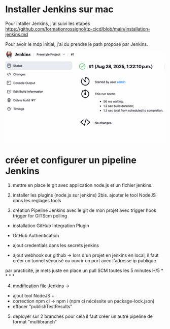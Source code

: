 # Installer Jenkins sur mac
Pour intaller Jenkins, j'ai suivi les etapes https://github.com/formationrossignol/tp-cicd/blob/main/installation-jenkins.md

Pour avoir le mdp initial, j'ai du prendre le path proposé par Jenkins. 

![alt text](<Screenshot 2025-08-28 at 1.23.24 PM.png>)


# créer et configurer un pipeline Jenkins
1. mettre en place le git avec application node.js et un fichier jenkins. 

2. installer les plugins (node.js sur jenkins)
2bis. ajouter le tool NodeJS dans les reglages tools

3. création Pipeline Jenkins avec le git de mon projet avec trigger hook trigger for GITScm polling
- installation GitHub Integration Plugin
- GitHub Authentication

- ajout credentials dans les secrets jenkins
- ajout webhook sur github -> lors d'un projet en jenkins en local, il faut créer un tunnel sécurisé ou ouvrir un port avec l'adresse ip publique

par practicité, je mets juste en place un pull SCM toutes les 5 minutes H/5 * * * *

4. modification file Jenkins -> 
- ajout tool NodeJS + 
- correction npm ci -> npm i (npm ci nécéssite un package-lock.json)
- effacer "publishTestResults"

5. deployer sur 2 branches
pour cela il faut créer un autre pipeline de format "multibranch"



